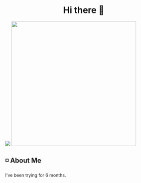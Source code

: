 <h1 align="center"> Hi there 👋 </h1>

<div aligin="center">
	<img src="https://github-readme-stats.vercel.app/api/top-langs/?username=aquieover0&theme=dark"> <img src="https://github-readme-stats.vercel.app/api?username=aquieover0&show_icons=true&theme=dark" width=400px>
</div>

## ◽ About Me

I've been trying for 6 months.